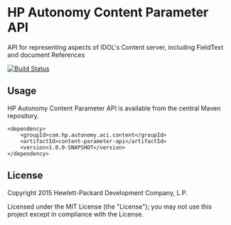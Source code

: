 # HP Autonomy Content Parameter API

API for representing aspects of IDOL's Content server, including FieldText and document References

[![Build Status](https://travis-ci.org/hpautonomy/java-content-parameter-api.svg?branch=master)](https://travis-ci.org/hpautonomy/java-content-parameter-api)

## Usage

HP Autonomy Content Parameter API is available from the central Maven repository.

    <dependency>
        <groupId>com.hp.autonomy.aci.content</groupId>
        <artifactId>content-parameter-api</artifactId>
        <version>1.0.0-SNAPSHOT</version>
    </dependency>

## License
Copyright 2015 Hewlett-Packard Development Company, L.P.

Licensed under the MIT License (the "License"); you may not use this project except in compliance with the License.

